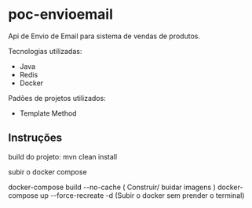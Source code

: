 # poc-envioemail

Api de Envio de Email para sistema de vendas de produtos.

Tecnologias utilizadas:

* Java
* Redis
* Docker

Padões de projetos utilizados:

* Template Method

## Instruções ##

build do projeto: mvn clean install

subir o docker compose

docker-compose build --no-cache ( Construir/ buidar imagens )
docker-compose up --force-recreate -d (Subir o docker sem prender o terminal)
